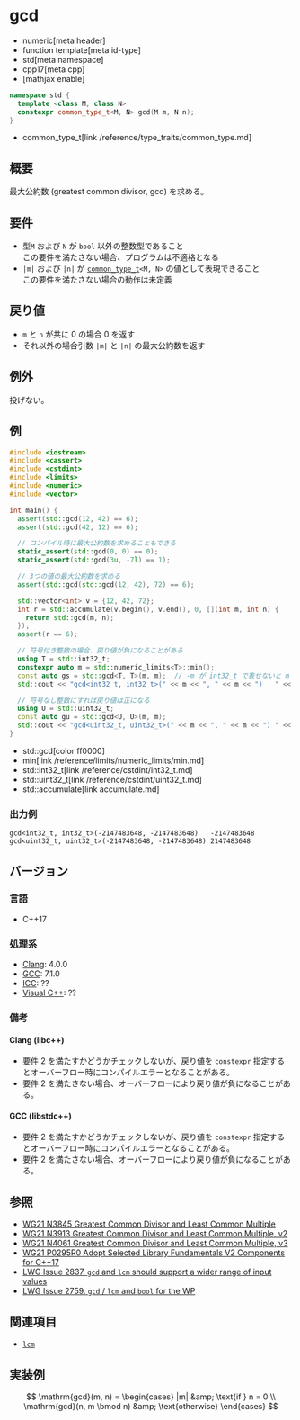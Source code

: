# gcd
* numeric[meta header]
* function template[meta id-type]
* std[meta namespace]
* cpp17[meta cpp]
* [mathjax enable]

```cpp
namespace std {
  template <class M, class N>
  constexpr common_type_t<M, N> gcd(M m, N n);
}
```
* common_type_t[link /reference/type_traits/common_type.md]

## 概要
最大公約数 (greatest common divisor, gcd) を求める。


## 要件
- 型`M` および `N` が `bool` 以外の整数型であること  
  この要件を満たさない場合、プログラムは不適格となる
- `|m|` および `|n|` が [`common_type_t`](/reference/type_traits/common_type.md)`<M, N>` の値として表現できること  
  この要件を満たさない場合の動作は未定義


## 戻り値
* `m` と `n` が共に 0 の場合 0 を返す
* それ以外の場合引数 `|m|` と `|n|` の最大公約数を返す


## 例外
投げない。


## 例
```cpp example
#include <iostream>
#include <cassert>
#include <cstdint>
#include <limits>
#include <numeric>
#include <vector>

int main() {
  assert(std::gcd(12, 42) == 6);
  assert(std::gcd(42, 12) == 6);

  // コンパイル時に最大公約数を求めることもできる
  static_assert(std::gcd(0, 0) == 0);
  static_assert(std::gcd(3u, -7l) == 1);

  // 3つの値の最大公約数を求める
  assert(std::gcd(std::gcd(12, 42), 72) == 6);

  std::vector<int> v = {12, 42, 72};
  int r = std::accumulate(v.begin(), v.end(), 0, [](int m, int n) {
    return std::gcd(m, n);
  });
  assert(r == 6);

  // 符号付き整数の場合、戻り値が負になることがある
  using T = std::int32_t;
  constexpr auto m = std::numeric_limits<T>::min();
  const auto gs = std::gcd<T, T>(m, m);  // -m が int32_t で表せないと m < 0 になる
  std::cout << "gcd<int32_t, int32_t>(" << m << ", " << m << ")   " << gs << std::endl;

  // 符号なし整数にすれば戻り値は正になる
  using U = std::uint32_t;
  const auto gu = std::gcd<U, U>(m, m);
  std::cout << "gcd<uint32_t, uint32_t>(" << m << ", " << m << ") " << gu << std::endl;
}
```
* std::gcd[color ff0000]
* min[link /reference/limits/numeric_limits/min.md]
* std::int32_t[link /reference/cstdint/int32_t.md]
* std::uint32_t[link /reference/cstdint/uint32_t.md]
* std::accumulate[link accumulate.md]

### 出力例
```
gcd<int32_t, int32_t>(-2147483648, -2147483648)   -2147483648
gcd<uint32_t, uint32_t>(-2147483648, -2147483648) 2147483648
```


## バージョン
### 言語
- C++17

### 処理系
- [Clang](/implementation.md#clang): 4.0.0
- [GCC](/implementation.md#gcc): 7.1.0
- [ICC](/implementation.md#icc): ??
- [Visual C++](/implementation.md#visual_cpp): ??

### 備考
#### Clang (libc++)
- 要件 2 を満たすかどうかチェックしないが、戻り値を `constexpr` 指定するとオーバーフロー時にコンパイルエラーとなることがある。
- 要件 2 を満たさない場合、オーバーフローにより戻り値が負になることがある。

#### GCC (libstdc++)
- 要件 2 を満たすかどうかチェックしないが、戻り値を `constexpr` 指定するとオーバーフロー時にコンパイルエラーとなることがある。
- 要件 2 を満たさない場合、オーバーフローにより戻り値が負になることがある。


## 参照
* [WG21 N3845 Greatest Common Divisor and Least Common Multiple](http://www.open-std.org/jtc1/sc22/wg21/docs/papers/2014/n3845.pdf)
* [WG21 N3913 Greatest Common Divisor and Least Common Multiple, v2](http://www.open-std.org/jtc1/sc22/wg21/docs/papers/2014/n3913.pdf)
* [WG21 N4061 Greatest Common Divisor and Least Common Multiple, v3](http://www.open-std.org/jtc1/sc22/wg21/docs/papers/2014/n4061.pdf)
* [WG21 P0295R0 Adopt Selected Library Fundamentals V2 Components for C++17](http://www.open-std.org/jtc1/sc22/wg21/docs/papers/2016/p0295r0.pdf)
* [LWG Issue 2837. `gcd` and `lcm` should support a wider range of input values](https://wg21.cmeerw.net/lwg/issue2837)
* [LWG Issue 2759. `gcd` / `lcm` and `bool` for the WP](https://wg21.cmeerw.net/lwg/issue2759)


## 関連項目
* [`lcm`](lcm.md)


## 実装例
$$ \mathrm{gcd}(m, n) = \begin{cases}
  |m| &amp; \text{if } n = 0 \\
  \mathrm{gcd}(n, m \bmod n) &amp; \text{otherwise}
\end{cases} $$
